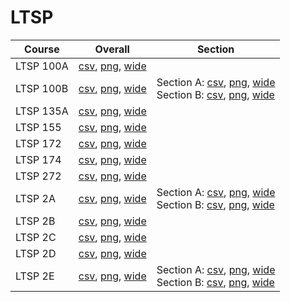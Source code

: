 # LTSP

| Course | Overall | Section |
| ------ | ------- | ------- |
| LTSP 100A | [csv](https://github.com/UCSD-Historical-Enrollment-Data/2023Fall/blob/main/overall/LTSP%20100A.csv), [png](https://raw.githubusercontent.com/UCSD-Historical-Enrollment-Data/2023Fall/main/plot_overall/LTSP%20100A.png), [wide](https://raw.githubusercontent.com/UCSD-Historical-Enrollment-Data/2023Fall/main/plot_overall_wide/LTSP%20100A.png) |  |
| LTSP 100B | [csv](https://github.com/UCSD-Historical-Enrollment-Data/2023Fall/blob/main/overall/LTSP%20100B.csv), [png](https://raw.githubusercontent.com/UCSD-Historical-Enrollment-Data/2023Fall/main/plot_overall/LTSP%20100B.png), [wide](https://raw.githubusercontent.com/UCSD-Historical-Enrollment-Data/2023Fall/main/plot_overall_wide/LTSP%20100B.png) | Section A: [csv](https://github.com/UCSD-Historical-Enrollment-Data/2023Fall/blob/main/section/LTSP%20100B_A.csv), [png](https://raw.githubusercontent.com/UCSD-Historical-Enrollment-Data/2023Fall/main/plot_section/LTSP%20100B_A.png), [wide](https://raw.githubusercontent.com/UCSD-Historical-Enrollment-Data/2023Fall/main/plot_section_wide/LTSP%20100B_A.png)<br>Section B: [csv](https://github.com/UCSD-Historical-Enrollment-Data/2023Fall/blob/main/section/LTSP%20100B_B.csv), [png](https://raw.githubusercontent.com/UCSD-Historical-Enrollment-Data/2023Fall/main/plot_section/LTSP%20100B_B.png), [wide](https://raw.githubusercontent.com/UCSD-Historical-Enrollment-Data/2023Fall/main/plot_section_wide/LTSP%20100B_B.png) |
| LTSP 135A | [csv](https://github.com/UCSD-Historical-Enrollment-Data/2023Fall/blob/main/overall/LTSP%20135A.csv), [png](https://raw.githubusercontent.com/UCSD-Historical-Enrollment-Data/2023Fall/main/plot_overall/LTSP%20135A.png), [wide](https://raw.githubusercontent.com/UCSD-Historical-Enrollment-Data/2023Fall/main/plot_overall_wide/LTSP%20135A.png) |  |
| LTSP 155 | [csv](https://github.com/UCSD-Historical-Enrollment-Data/2023Fall/blob/main/overall/LTSP%20155.csv), [png](https://raw.githubusercontent.com/UCSD-Historical-Enrollment-Data/2023Fall/main/plot_overall/LTSP%20155.png), [wide](https://raw.githubusercontent.com/UCSD-Historical-Enrollment-Data/2023Fall/main/plot_overall_wide/LTSP%20155.png) |  |
| LTSP 172 | [csv](https://github.com/UCSD-Historical-Enrollment-Data/2023Fall/blob/main/overall/LTSP%20172.csv), [png](https://raw.githubusercontent.com/UCSD-Historical-Enrollment-Data/2023Fall/main/plot_overall/LTSP%20172.png), [wide](https://raw.githubusercontent.com/UCSD-Historical-Enrollment-Data/2023Fall/main/plot_overall_wide/LTSP%20172.png) |  |
| LTSP 174 | [csv](https://github.com/UCSD-Historical-Enrollment-Data/2023Fall/blob/main/overall/LTSP%20174.csv), [png](https://raw.githubusercontent.com/UCSD-Historical-Enrollment-Data/2023Fall/main/plot_overall/LTSP%20174.png), [wide](https://raw.githubusercontent.com/UCSD-Historical-Enrollment-Data/2023Fall/main/plot_overall_wide/LTSP%20174.png) |  |
| LTSP 272 | [csv](https://github.com/UCSD-Historical-Enrollment-Data/2023Fall/blob/main/overall/LTSP%20272.csv), [png](https://raw.githubusercontent.com/UCSD-Historical-Enrollment-Data/2023Fall/main/plot_overall/LTSP%20272.png), [wide](https://raw.githubusercontent.com/UCSD-Historical-Enrollment-Data/2023Fall/main/plot_overall_wide/LTSP%20272.png) |  |
| LTSP 2A | [csv](https://github.com/UCSD-Historical-Enrollment-Data/2023Fall/blob/main/overall/LTSP%202A.csv), [png](https://raw.githubusercontent.com/UCSD-Historical-Enrollment-Data/2023Fall/main/plot_overall/LTSP%202A.png), [wide](https://raw.githubusercontent.com/UCSD-Historical-Enrollment-Data/2023Fall/main/plot_overall_wide/LTSP%202A.png) | Section A: [csv](https://github.com/UCSD-Historical-Enrollment-Data/2023Fall/blob/main/section/LTSP%202A_A.csv), [png](https://raw.githubusercontent.com/UCSD-Historical-Enrollment-Data/2023Fall/main/plot_section/LTSP%202A_A.png), [wide](https://raw.githubusercontent.com/UCSD-Historical-Enrollment-Data/2023Fall/main/plot_section_wide/LTSP%202A_A.png)<br>Section B: [csv](https://github.com/UCSD-Historical-Enrollment-Data/2023Fall/blob/main/section/LTSP%202A_B.csv), [png](https://raw.githubusercontent.com/UCSD-Historical-Enrollment-Data/2023Fall/main/plot_section/LTSP%202A_B.png), [wide](https://raw.githubusercontent.com/UCSD-Historical-Enrollment-Data/2023Fall/main/plot_section_wide/LTSP%202A_B.png) |
| LTSP 2B | [csv](https://github.com/UCSD-Historical-Enrollment-Data/2023Fall/blob/main/overall/LTSP%202B.csv), [png](https://raw.githubusercontent.com/UCSD-Historical-Enrollment-Data/2023Fall/main/plot_overall/LTSP%202B.png), [wide](https://raw.githubusercontent.com/UCSD-Historical-Enrollment-Data/2023Fall/main/plot_overall_wide/LTSP%202B.png) |  |
| LTSP 2C | [csv](https://github.com/UCSD-Historical-Enrollment-Data/2023Fall/blob/main/overall/LTSP%202C.csv), [png](https://raw.githubusercontent.com/UCSD-Historical-Enrollment-Data/2023Fall/main/plot_overall/LTSP%202C.png), [wide](https://raw.githubusercontent.com/UCSD-Historical-Enrollment-Data/2023Fall/main/plot_overall_wide/LTSP%202C.png) |  |
| LTSP 2D | [csv](https://github.com/UCSD-Historical-Enrollment-Data/2023Fall/blob/main/overall/LTSP%202D.csv), [png](https://raw.githubusercontent.com/UCSD-Historical-Enrollment-Data/2023Fall/main/plot_overall/LTSP%202D.png), [wide](https://raw.githubusercontent.com/UCSD-Historical-Enrollment-Data/2023Fall/main/plot_overall_wide/LTSP%202D.png) |  |
| LTSP 2E | [csv](https://github.com/UCSD-Historical-Enrollment-Data/2023Fall/blob/main/overall/LTSP%202E.csv), [png](https://raw.githubusercontent.com/UCSD-Historical-Enrollment-Data/2023Fall/main/plot_overall/LTSP%202E.png), [wide](https://raw.githubusercontent.com/UCSD-Historical-Enrollment-Data/2023Fall/main/plot_overall_wide/LTSP%202E.png) | Section A: [csv](https://github.com/UCSD-Historical-Enrollment-Data/2023Fall/blob/main/section/LTSP%202E_A.csv), [png](https://raw.githubusercontent.com/UCSD-Historical-Enrollment-Data/2023Fall/main/plot_section/LTSP%202E_A.png), [wide](https://raw.githubusercontent.com/UCSD-Historical-Enrollment-Data/2023Fall/main/plot_section_wide/LTSP%202E_A.png)<br>Section B: [csv](https://github.com/UCSD-Historical-Enrollment-Data/2023Fall/blob/main/section/LTSP%202E_B.csv), [png](https://raw.githubusercontent.com/UCSD-Historical-Enrollment-Data/2023Fall/main/plot_section/LTSP%202E_B.png), [wide](https://raw.githubusercontent.com/UCSD-Historical-Enrollment-Data/2023Fall/main/plot_section_wide/LTSP%202E_B.png) |
